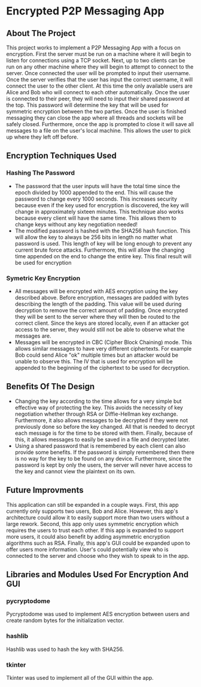 # Encrypted P2P Messaging App
## About The Project
This project works to implement a P2P Messaging App with a focus on encryption. First the server must be run on a machine where it will begin to listen for connections using a TCP socket. Next, up to two clients can be run on any other machine where they will begin to attempt to connect to the server. Once connected the user will be prompted to input their username. Once the server verifies that the user has input the correct username, it will connect the user to the other client. At this time the only available users are Alice and Bob who will connect to each other automatically. Once the user is connected to their peer, they will need to input their shared password at the top. This password will determine the key that will be used for symmetric encryption between the two parties. Once the user is finished messaging they can close the app where all threads and sockets will be safely closed. Furthermore, once the app is prompted to close it will save all messages to a file on the user's local machine. This allows the user to pick up where they left off before.

## Encryption Techniques Used
### Hashing The Password
* The password that the user inputs will have the total time since the epoch divided by 1000 appended to the end. This will cause the password to change every 1000 seconds. This increases security because even if the key used for encryption is discovered, the key will change in approximately sixteen minutes. This technique also works because every client will have the same time. This allows them to change keys without any key negotiation needed!
* The modified password is hashed with the SHA256 hash function. This will allow the key to always be 256 bits in length no matter what password is used. This length of key will be long enough to prevent any current brute force attacks. Furthermore, this will allow the changing time appended on the end to change the entire key. This final result will be used for encryption

### Symetric Key Encryption
* All messages will be encrypted with AES encryption using the key described above. Before encryption, messages are padded with bytes describing the length of the padding. This value will be used during decryption to remove the correct amount of padding. Once encrypted they will be sent to the server where they will then be routed to the correct client. Since the keys are stored locally, even if an attacker got access to the server, they would still not be able to observe what the messages are.
* Messages will be encrypted in CBC (Cipher Block Chaining) mode. This allows similar messages to have very different ciphertexts. For example Bob could send Alice "ok" multiple times but an attacker would be unable to observe this. The IV that is used for encryption will be appended to the beginning of the ciphertext to be used for decryption.

## Benefits Of The Design
* Changing the key according to the time allows for a very simple but effective way of protecting the key. This avoids the necessity of key negotiation whether through RSA or Diffie-Hellman key exchange. Furthermore, it also allows messages to be decrypted if they were not previously done so before the key changed. All that is needed to decrypt each message is for the time to be stored with them. Finally, because of this, it allows messages to easily be saved in a file and decrypted later.
* Using a shared password that is remembered by each client can also provide some benefits. If the password is simply remembered then there is no way for the key to be found on any device. Furthermore, since the password is kept by only the users, the server will never have access to the key and cannot view the plaintext on its own.

## Future Improvments
This application can still be expanded in a couple ways. First, this app currently only supports two users, Bob and Alice. However, this app's architecture could allow it to easily support more than two users without a large rework. Second, this app only uses symmetric encryption which requires the users to trust each other. If this app is expanded to support more users, it could also benefit by adding asymmetric encryption algorithms such as RSA. Finally, this app's GUI could be expanded upon to offer users more information. User's could potentially view who is connected to the server and choose who they wish to speak to in the app.

## Libraries and Modules Used For Encryption And GUI
### pycryptodome
Pycryptodome was used to implement AES encryption between users and create random bytes for the initialization vector.
### hashlib
Hashlib was used to hash the key with SHA256.
### tkinter
Tkinter was used to implement all of the GUI within the app.
